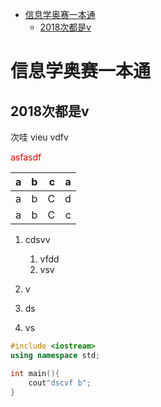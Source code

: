 - [信息学奥赛一本通](#信息学奥赛一本通)
  - [2018次都是v](#2018次都是v)
# 信息学奥赛一本通
## 2018次都是v
次哇
vieu
vdfv




<span style="color:red;">
asfasdf
</span>

| a    |   b   |    c |a|
| :--- | :---: | ---: |---:|
| a    |   b   |    C |d|
| a    |   b   |    C |c|

1. cdsvv
    1. vfdd
    2. vsv

2. v
3. ds
4. vs

```c++
#include <iostream>
using namespace std;

int main(){
    cout"dscvf b";
}

``` 
```python


``` 
